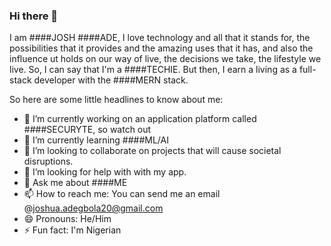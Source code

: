 ### Hi there 👋

I am ####JOSH ####ADE, I love technology and all that it stands for, the possibilities that it provides and the amazing uses that it has, and also the influence ut holds on our way of live, the decisions we take, the lifestyle we live. So, I can say that I'm a ####TECHIE. But then, I earn a living as a full-stack developer with the ####MERN stack.

So here are some little headlines to know about me:
- 🔭 I’m currently working on an application platform called ####SECURYTE, so watch out
- 🌱 I’m currently learning ####ML/AI
- 👯 I’m looking to collaborate on projects that will cause societal disruptions.
- 🤔 I’m looking for help with with my app.
- 💬 Ask me about ####ME
- 📫 How to reach me: You can send me an email @joshua.adegbola20@gmail.com
- 😄 Pronouns: He/Him
- ⚡ Fun fact: I'm Nigerian
